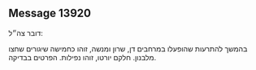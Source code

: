 ## Message 13920

דובר צה״ל:

בהמשך להתרעות שהופעלו במרחבים דן, שרון ומנשה, זוהו כחמישה שיגורים שחצו מלבנון. 
חלקם יורטו, זוהו נפילות.
הפרטים בבדיקה.

